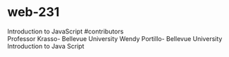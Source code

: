 
# web-231
Introduction to JavaScript 
#contributors	
Professor Krasso- Bellevue University
Wendy Portillo- Bellevue University 
Introduction to Java Script
